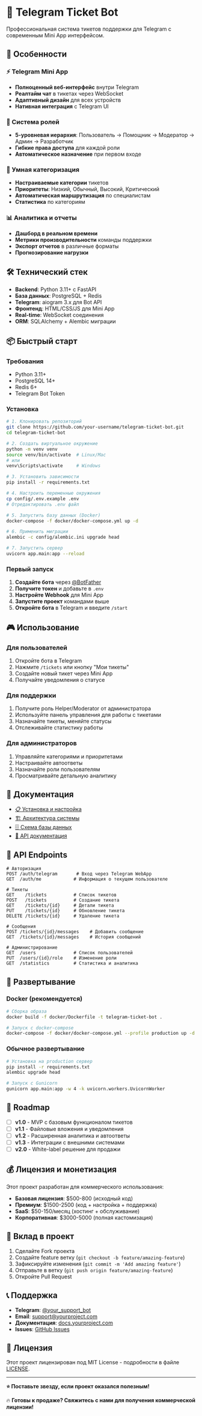 # 🎫 Telegram Ticket Bot

Профессиональная система тикетов поддержки для Telegram с современным Mini App интерфейсом.

## 🚀 Особенности

### ⚡ Telegram Mini App
- **Полноценный веб-интерфейс** внутри Telegram
- **Реалтайм чат** в тикетах через WebSocket  
- **Адаптивный дизайн** для всех устройств
- **Нативная интеграция** с Telegram UI

### 👥 Система ролей
- **5-уровневая иерархия**: Пользователь → Помощник → Модератор → Админ → Разработчик
- **Гибкие права доступа** для каждой роли
- **Автоматическое назначение** при первом входе

### 🎯 Умная категоризация
- **Настраиваемые категории** тикетов
- **Приоритеты**: Низкий, Обычный, Высокий, Критический  
- **Автоматическая маршрутизация** по специалистам
- **Статистика** по категориям

### 📊 Аналитика и отчеты
- **Дашборд в реальном времени**
- **Метрики производительности** команды поддержки
- **Экспорт отчетов** в различные форматы
- **Прогнозирование нагрузки**

## 🛠️ Технический стек

- **Backend**: Python 3.11+ с FastAPI
- **База данных**: PostgreSQL + Redis
- **Telegram**: aiogram 3.x для Bot API
- **Фронтенд**: HTML/CSS/JS для Mini App
- **Real-time**: WebSocket соединения
- **ORM**: SQLAlchemy + Alembic миграции

## 📦 Быстрый старт

### Требования
- Python 3.11+
- PostgreSQL 14+
- Redis 6+
- Telegram Bot Token

### Установка

```bash
# 1. Клонировать репозиторий
git clone https://github.com/your-username/telegram-ticket-bot.git
cd telegram-ticket-bot

# 2. Создать виртуальное окружение
python -m venv venv
source venv/bin/activate  # Linux/Mac
# или
venv\Scripts\activate     # Windows

# 3. Установить зависимости
pip install -r requirements.txt

# 4. Настроить переменные окружения
cp config/.env.example .env
# Отредактировать .env файл

# 5. Запустить базу данных (Docker)
docker-compose -f docker/docker-compose.yml up -d

# 6. Применить миграции
alembic -c config/alembic.ini upgrade head

# 7. Запустить сервер
uvicorn app.main:app --reload
```

### Первый запуск

1. **Создайте бота** через [@BotFather](https://t.me/BotFather)
2. **Получите токен** и добавьте в `.env`
3. **Настройте Webhook** для Mini App
4. **Запустите проект** командами выше
5. **Откройте бота** в Telegram и введите `/start`

## 🎮 Использование

### Для пользователей
1. Откройте бота в Telegram
2. Нажмите `/tickets` или кнопку "Мои тикеты"
3. Создайте новый тикет через Mini App
4. Получайте уведомления о статусе

### Для поддержки
1. Получите роль Helper/Moderator от администратора
2. Используйте панель управления для работы с тикетами
3. Назначайте тикеты, меняйте статусы
4. Отслеживайте статистику работы

### Для администраторов  
1. Управляйте категориями и приоритетами
2. Настраивайте автоответы
3. Назначайте роли пользователям
4. Просматривайте детальную аналитику

## 📖 Документация

- [📋 Установка и настройка](docs/INSTALLATION.md)
- [🏗️ Архитектура системы](docs/ARCHITECTURE.md) 
- [🗄️ Схема базы данных](docs/DATABASE.md)
- [📡 API документация](docs/API.md)

## 🔧 API Endpoints

```http
# Авторизация
POST /auth/telegram       # Вход через Telegram WebApp
GET  /auth/me            # Информация о текущем пользователе

# Тикеты  
GET    /tickets          # Список тикетов
POST   /tickets          # Создание тикета
GET    /tickets/{id}     # Детали тикета
PUT    /tickets/{id}     # Обновление тикета
DELETE /tickets/{id}     # Удаление тикета

# Сообщения
POST /tickets/{id}/messages    # Добавить сообщение
GET  /tickets/{id}/messages    # История сообщений

# Администрирование
GET  /users              # Список пользователей
PUT  /users/{id}/role    # Изменение роли
GET  /statistics         # Статистика и аналитика
```

## 🚀 Развертывание

### Docker (рекомендуется)

```bash
# Сборка образа
docker build -f docker/Dockerfile -t telegram-ticket-bot .

# Запуск с docker-compose
docker-compose -f docker/docker-compose.yml --profile production up -d
```

### Обычное развертывание

```bash
# Установка на production сервер
pip install -r requirements.txt
alembic upgrade head

# Запуск с Gunicorn
gunicorn app.main:app -w 4 -k uvicorn.workers.UvicornWorker
```

## 🎯 Roadmap

- [ ] **v1.0** - MVP с базовым функционалом тикетов
- [ ] **v1.1** - Файловые вложения и уведомления  
- [ ] **v1.2** - Расширенная аналитика и автоответы
- [ ] **v1.3** - Интеграции с внешними системами
- [ ] **v2.0** - White-label решение для продажи

## 💰 Лицензия и монетизация

Этот проект разработан для коммерческого использования:

- **Базовая лицензия**: $500-800 (исходный код)
- **Премиум**: $1500-2500 (код + настройка + поддержка)  
- **SaaS**: $50-150/месяц (хостинг + обслуживание)
- **Корпоративная**: $3000-5000 (полная кастомизация)

## 🤝 Вклад в проект

1. Сделайте Fork проекта
2. Создайте feature ветку (`git checkout -b feature/amazing-feature`)
3. Зафиксируйте изменения (`git commit -m 'Add amazing feature'`)
4. Отправьте в ветку (`git push origin feature/amazing-feature`)
5. Откройте Pull Request

## 📞 Поддержка

- **Telegram**: [@your_support_bot](https://t.me/your_support_bot)
- **Email**: support@yourproject.com
- **Документация**: [docs.yourproject.com](https://docs.yourproject.com)
- **Issues**: [GitHub Issues](https://github.com/your-username/telegram-ticket-bot/issues)

## 📄 Лицензия

Этот проект лицензирован под MIT License - подробности в файле [LICENSE](LICENSE).

---

**⭐ Поставьте звезду, если проект оказался полезным!**

🔥 **Готовы к продаже? Свяжитесь с нами для получения коммерческой лицензии!**